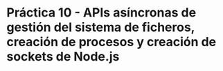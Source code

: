 # Práctica 10 - APIs asíncronas de gestión del sistema de ficheros, creación de procesos y creación de sockets de Node.js
